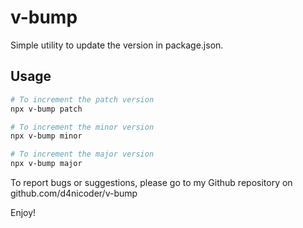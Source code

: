 # v-bump

Simple utility to update the version in package.json.

## Usage

```bash
# To increment the patch version
npx v-bump patch

# To increment the minor version
npx v-bump minor

# To increment the major version
npx v-bump major
```


To report bugs or suggestions, please go to my Github repository on github.com/d4nicoder/v-bump

Enjoy!
